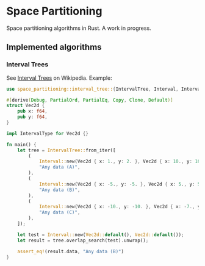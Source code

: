 # Space Partitioning

Space partitioning algorithms in Rust. A work in progress.

## Implemented algorithms

### Interval Trees

See [Interval Trees] on Wikipedia. Example:

```rust
use space_partitioning::interval_tree::{IntervalTree, Interval, IntervalType};

#[derive(Debug, PartialOrd, PartialEq, Copy, Clone, Default)]
struct Vec2d {
    pub x: f64,
    pub y: f64,
}

impl IntervalType for Vec2d {}

fn main() {
    let tree = IntervalTree::from_iter([
        (
            Interval::new(Vec2d { x: 1., y: 2. }, Vec2d { x: 10., y: 10. }),
            "Any data (A)",
        ),
        (
            Interval::new(Vec2d { x: -5., y: -5. }, Vec2d { x: 5., y: 5. }),
            "Any data (B)",
        ),
        (
            Interval::new(Vec2d { x: -10., y: -10. }, Vec2d { x: -7., y: -7. }),
            "Any data (C)",
        ),
    ]);

    let test = Interval::new(Vec2d::default(), Vec2d::default());
    let result = tree.overlap_search(test).unwrap();

    assert_eq!(result.data, "Any data (B)")
}
```

[Interval Trees]: https://en.wikipedia.org/wiki/Interval_tree
